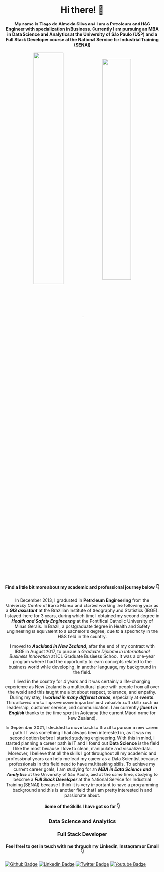<h1 align="center">Hi there! 👋</h1>

<h4 align="center">My name is Tiago de Almeida Silva and I am a Petroleum and H&S Engineer with specialization in Business. Currently I am pursuing an MBA in Data Science and Analytics at the University of São Paulo (USP) and a Full Stack Developer course at the National Service for Industrial Training (SENAI)</h4>

<section align="center"><a href="https://github.com/anuraghazra/github-readme-stats">
  <img align="center" src="https://github-readme-stats.vercel.app/api?username=tiago-deas&count_private=true&show_icons=true&theme=merko" width="44%"/>
</a>
<a href="https://github.com/anuraghazra/github-readme-stats">
  <img align="center" src="https://github-readme-stats.vercel.app/api/top-langs/?username=tiago-deas&theme=merko&layout=compact" width="43%"/>
</a></section>


<h4 align="center">Find a little bit more about my academic and professional journey below 👇</h4>


<p align="center">In December 2013, I graduated in <b>Petroleum Engineering</b> from the University Centre of Barra Mansa and started working the following year as a <b><i>GIS assistant</i></b> at the Brazilian Institute of Geography and Statistics (IBGE). I stayed there for 3 years, during which time I obtained my second degree in <b><i>Health and Safety Engineering</i></b> at the Pontifical Catholic University of Minas Gerais. In Brazil, a postgraduate degree in Health and Safety Engineering is equivalent to a Bachelor's degree, due to a specificity in the H&S field in the country.<p>

<p align="center">I moved to <b><i>Auckland in New Zealand</i></b>, after the end of my contract with IBGE in August 2017, to pursue a </b><i>Graduate Diploma in International Business Innovation</i></b> at ICL Graduate Business School. It was a one-year program where I had the opportunity to learn concepts related to the business world while developing, in another language, my background in the field.</p>

<p align="center">I lived in the country for 4 years and it was certainly a life-changing experience as New Zealand is a multicultural place with people from all over the world and this taught me a lot about respect, tolerance, and empathy. During my stay, I <b><i>worked in many different areas</i></b>, especially at <b>events</b>. This allowed me to improve some important and valuable soft skills such as leadership, customer service, and communication. I am currently <b><i>fluent in English</i></b> thanks to the time spent in Aotearoa (the current Māori name for New Zealand).</p>

<p align="center">In September 2021, I decided to move back to Brazil to pursue a new career path. IT was something I had always been interested in, as it was my second option before I started studying engineering. With this in mind, I started planning a career path in IT and I found out <b>Data Science</B> is the field I like the most because I love to clean, manipulate and visualize data. Moreover, I believe that all the skills I got throughout all my academic and professional years can help me lead my career as a Data Scientist because professionals in this field need to have multitasking skills. To achieve my current career goals, I am studying for an <b><i>MBA in Data Science and Analytics</i></b> at the University of São Paulo, and at the same time, studying to become a <b><i>Full Stack Developer</i></b> at the National Service for Industrial Training (SENAI) because I think it is very important to have a programming background and this is another field that I am pretty interested in and passionate about.</p>

<h4 align="center">Some of the Skills I have got so far 👇</h4>

<h3 align="center">Data Science and Analytics</h3>


<h3 align="center">Full Stack Developer</h3>




<h4 align="center">Feel freel to get in touch with me through my Linkedin, Instagram or Email 👇</h4>

[![Github Badge](https://img.shields.io/badge/-Github-000?style=flat-square&logo=Github&logoColor=white&link=https://github.com/fagnerpsantos)](https://github.com/tiago-deas)
[![Linkedin Badge](https://img.shields.io/badge/-LinkedIn-blue?style=flat-square&logo=Linkedin&logoColor=white&link=https://www.linkedin.com/in/tiagodeas/)](https://www.linkedin.com/in/tiagodeas/)
[![Twitter Badge](https://img.shields.io/badge/-Twitter-1ca0f1?style=flat-square&labelColor=1ca0f1&logo=twitter&logoColor=white&link=https://twitter.com/fagnerpsantos)](https://twitter.com/fagnerpsantos)
[![Youtube Badge](https://img.shields.io/badge/-YouTube-ff0000?style=flat-square&labelColor=ff0000&logo=youtube&logoColor=white&link=https://www.youtube.com/user/TreinaWeb)](https://www.youtube.com/user/TreinaWeb)



